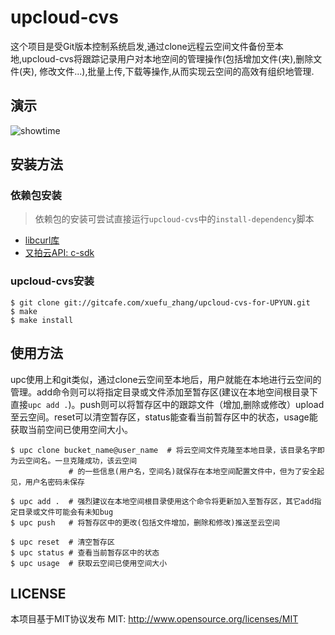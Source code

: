 # upcloud-cvs
这个项目是受Git版本控制系统启发,通过clone远程云空间文件备份至本地,upcloud-cvs将跟踪记录用户对本地空间的管理操作(包括增加文件(夹),删除文件(夹), 修改文件...),批量上传,下载等操作,从而实现云空间的高效有组织地管理.

## 演示

![showtime](https://gitcafe.com/xuefu_zhang/upcloud-cvs-for-UPYUN/raw/master/show.gif)

## 安装方法

### 依赖包安装

> 依赖包的安装可尝试直接运行`upcloud-cvs`中的`install-dependency`脚本

* [libcurl库](https://github.com/bagder/curl)
* [又拍云API: c-sdk](https://github.com/upyun/c-sdk)

### upcloud-cvs安装

```
$ git clone git://gitcafe.com/xuefu_zhang/upcloud-cvs-for-UPYUN.git
$ make
$ make install
```

## 使用方法

upc使用上和git类似，通过clone云空间至本地后，用户就能在本地进行云空间的管理。add命令则可以将指定目录或文件添加至暂存区(建议在本地空间根目录下直接`upc add .`)。push则可以将暂存区中的跟踪文件（增加,删除或修改）upload至云空间。reset可以清空暂存区，status能查看当前暂存区中的状态，usage能获取当前空间已使用空间大小。

```
$ upc clone bucket_name@user_name  # 将云空间文件克隆至本地目录，该目录名字即为云空间名。一旦克隆成功，该云空间
             # 的一些信息(用户名，空间名)就保存在本地空间配置文件中，但为了安全起见，用户名密码未保存

$ upc add .  # 强烈建议在本地空间根目录使用这个命令将更新加入至暂存区，其它add指定目录或文件可能会有未知bug
$ upc push   # 将暂存区中的更改(包括文件增加，删除和修改)推送至云空间

$ upc reset  # 清空暂存区
$ upc status # 查看当前暂存区中的状态
$ upc usage  # 获取云空间已使用空间大小
```

## LICENSE

本项目基于MIT协议发布
MIT: http://www.opensource.org/licenses/MIT
